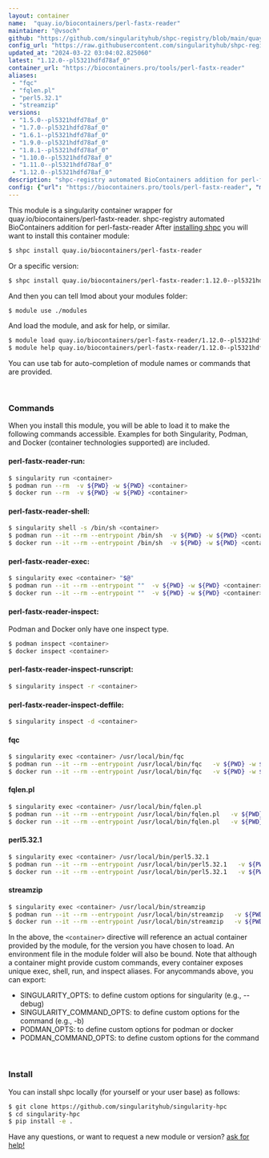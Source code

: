 ```yaml
---
layout: container
name:  "quay.io/biocontainers/perl-fastx-reader"
maintainer: "@vsoch"
github: "https://github.com/singularityhub/shpc-registry/blob/main/quay.io/biocontainers/perl-fastx-reader/container.yaml"
config_url: "https://raw.githubusercontent.com/singularityhub/shpc-registry/main/quay.io/biocontainers/perl-fastx-reader/container.yaml"
updated_at: "2024-03-22 03:04:02.825060"
latest: "1.12.0--pl5321hdfd78af_0"
container_url: "https://biocontainers.pro/tools/perl-fastx-reader"
aliases:
 - "fqc"
 - "fqlen.pl"
 - "perl5.32.1"
 - "streamzip"
versions:
 - "1.5.0--pl5321hdfd78af_0"
 - "1.7.0--pl5321hdfd78af_0"
 - "1.6.1--pl5321hdfd78af_0"
 - "1.9.0--pl5321hdfd78af_0"
 - "1.8.1--pl5321hdfd78af_0"
 - "1.10.0--pl5321hdfd78af_0"
 - "1.11.0--pl5321hdfd78af_0"
 - "1.12.0--pl5321hdfd78af_0"
description: "shpc-registry automated BioContainers addition for perl-fastx-reader"
config: {"url": "https://biocontainers.pro/tools/perl-fastx-reader", "maintainer": "@vsoch", "description": "shpc-registry automated BioContainers addition for perl-fastx-reader", "latest": {"1.12.0--pl5321hdfd78af_0": "sha256:7f37c66d757adabd126d366c34cb78d0f62ea0e0c19e4e07a20804fec0711a4d"}, "tags": {"1.5.0--pl5321hdfd78af_0": "sha256:7ea34d7e48895807d3f458f805cc459e0a7d67971071f9332935bac8335beb48", "1.7.0--pl5321hdfd78af_0": "sha256:8ae382c504cb1b25d0b205de70b4b4f6a2a415bd469504a0c80ec0303f37618d", "1.6.1--pl5321hdfd78af_0": "sha256:d8a7744dd3637e24cff70d55df97a6e901963043af7eceb714e6c0cf3f4021f7", "1.9.0--pl5321hdfd78af_0": "sha256:d9b221143f610117afd97b23e417063ba21c99de07816f473fa6e0861c958b26", "1.8.1--pl5321hdfd78af_0": "sha256:05e95db320d4cf8f7bf8fcde69d93cb3ad8ec1c0823e82629288c9065817318e", "1.10.0--pl5321hdfd78af_0": "sha256:08ea075cb34c861b41709b630db5f5e41f08c98625160b98732f85838471bef0", "1.11.0--pl5321hdfd78af_0": "sha256:094bf347563fdac11e98e4db41ae79968acc624813993a0437042ca778f38a70", "1.12.0--pl5321hdfd78af_0": "sha256:7f37c66d757adabd126d366c34cb78d0f62ea0e0c19e4e07a20804fec0711a4d"}, "docker": "quay.io/biocontainers/perl-fastx-reader", "aliases": {"fqc": "/usr/local/bin/fqc", "fqlen.pl": "/usr/local/bin/fqlen.pl", "perl5.32.1": "/usr/local/bin/perl5.32.1", "streamzip": "/usr/local/bin/streamzip"}}
---
```


This module is a singularity container wrapper for quay.io/biocontainers/perl-fastx-reader.
shpc-registry automated BioContainers addition for perl-fastx-reader
After [installing shpc](#install) you will want to install this container module:


```bash
$ shpc install quay.io/biocontainers/perl-fastx-reader
```

Or a specific version:

```bash
$ shpc install quay.io/biocontainers/perl-fastx-reader:1.12.0--pl5321hdfd78af_0
```

And then you can tell lmod about your modules folder:

```bash
$ module use ./modules
```

And load the module, and ask for help, or similar.

```bash
$ module load quay.io/biocontainers/perl-fastx-reader/1.12.0--pl5321hdfd78af_0
$ module help quay.io/biocontainers/perl-fastx-reader/1.12.0--pl5321hdfd78af_0
```

You can use tab for auto-completion of module names or commands that are provided.

<br>

### Commands

When you install this module, you will be able to load it to make the following commands accessible.
Examples for both Singularity, Podman, and Docker (container technologies supported) are included.

#### perl-fastx-reader-run:

```bash
$ singularity run <container>
$ podman run --rm  -v ${PWD} -w ${PWD} <container>
$ docker run --rm  -v ${PWD} -w ${PWD} <container>
```

#### perl-fastx-reader-shell:

```bash
$ singularity shell -s /bin/sh <container>
$ podman run --it --rm --entrypoint /bin/sh  -v ${PWD} -w ${PWD} <container>
$ docker run --it --rm --entrypoint /bin/sh  -v ${PWD} -w ${PWD} <container>
```

#### perl-fastx-reader-exec:

```bash
$ singularity exec <container> "$@"
$ podman run --it --rm --entrypoint ""  -v ${PWD} -w ${PWD} <container> "$@"
$ docker run --it --rm --entrypoint ""  -v ${PWD} -w ${PWD} <container> "$@"
```

#### perl-fastx-reader-inspect:

Podman and Docker only have one inspect type.

```bash
$ podman inspect <container>
$ docker inspect <container>
```

#### perl-fastx-reader-inspect-runscript:

```bash
$ singularity inspect -r <container>
```

#### perl-fastx-reader-inspect-deffile:

```bash
$ singularity inspect -d <container>
```


#### fqc

```bash
$ singularity exec <container> /usr/local/bin/fqc
$ podman run --it --rm --entrypoint /usr/local/bin/fqc   -v ${PWD} -w ${PWD} <container> -c " $@"
$ docker run --it --rm --entrypoint /usr/local/bin/fqc   -v ${PWD} -w ${PWD} <container> -c " $@"
```


#### fqlen.pl

```bash
$ singularity exec <container> /usr/local/bin/fqlen.pl
$ podman run --it --rm --entrypoint /usr/local/bin/fqlen.pl   -v ${PWD} -w ${PWD} <container> -c " $@"
$ docker run --it --rm --entrypoint /usr/local/bin/fqlen.pl   -v ${PWD} -w ${PWD} <container> -c " $@"
```


#### perl5.32.1

```bash
$ singularity exec <container> /usr/local/bin/perl5.32.1
$ podman run --it --rm --entrypoint /usr/local/bin/perl5.32.1   -v ${PWD} -w ${PWD} <container> -c " $@"
$ docker run --it --rm --entrypoint /usr/local/bin/perl5.32.1   -v ${PWD} -w ${PWD} <container> -c " $@"
```


#### streamzip

```bash
$ singularity exec <container> /usr/local/bin/streamzip
$ podman run --it --rm --entrypoint /usr/local/bin/streamzip   -v ${PWD} -w ${PWD} <container> -c " $@"
$ docker run --it --rm --entrypoint /usr/local/bin/streamzip   -v ${PWD} -w ${PWD} <container> -c " $@"
```



In the above, the `<container>` directive will reference an actual container provided
by the module, for the version you have chosen to load. An environment file in the
module folder will also be bound. Note that although a container
might provide custom commands, every container exposes unique exec, shell, run, and
inspect aliases. For anycommands above, you can export:

 - SINGULARITY_OPTS: to define custom options for singularity (e.g., --debug)
 - SINGULARITY_COMMAND_OPTS: to define custom options for the command (e.g., -b)
 - PODMAN_OPTS: to define custom options for podman or docker
 - PODMAN_COMMAND_OPTS: to define custom options for the command

<br>

### Install

You can install shpc locally (for yourself or your user base) as follows:

```bash
$ git clone https://github.com/singularityhub/singularity-hpc
$ cd singularity-hpc
$ pip install -e .
```

Have any questions, or want to request a new module or version? [ask for help!](https://github.com/singularityhub/singularity-hpc/issues)